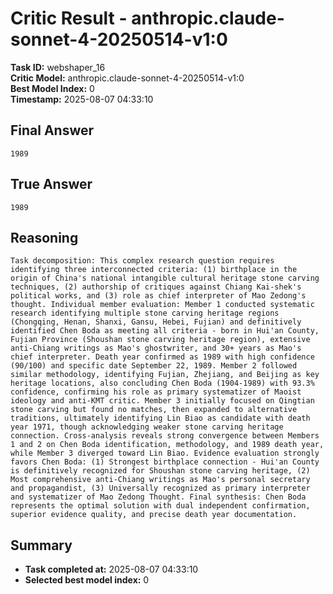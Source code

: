 # Critic Result - anthropic.claude-sonnet-4-20250514-v1:0

**Task ID:** webshaper_16  
**Critic Model:** anthropic.claude-sonnet-4-20250514-v1:0  
**Best Model Index:** 0  
**Timestamp:** 2025-08-07 04:33:10

## Final Answer
```
1989
```

## True Answer
```
1989
```

## Reasoning
```
Task decomposition: This complex research question requires identifying three interconnected criteria: (1) birthplace in the origin of China's national intangible cultural heritage stone carving techniques, (2) authorship of critiques against Chiang Kai-shek's political works, and (3) role as chief interpreter of Mao Zedong's thought. Individual member evaluation: Member 1 conducted systematic research identifying multiple stone carving heritage regions (Chongqing, Henan, Shanxi, Gansu, Hebei, Fujian) and definitively identified Chen Boda as meeting all criteria - born in Hui'an County, Fujian Province (Shoushan stone carving heritage region), extensive anti-Chiang writings as Mao's ghostwriter, and 30+ years as Mao's chief interpreter. Death year confirmed as 1989 with high confidence (90/100) and specific date September 22, 1989. Member 2 followed similar methodology, identifying Fujian, Zhejiang, and Beijing as key heritage locations, also concluding Chen Boda (1904-1989) with 93.3% confidence, confirming his role as primary systematizer of Maoist ideology and anti-KMT critic. Member 3 initially focused on Qingtian stone carving but found no matches, then expanded to alternative traditions, ultimately identifying Lin Biao as candidate with death year 1971, though acknowledging weaker stone carving heritage connection. Cross-analysis reveals strong convergence between Members 1 and 2 on Chen Boda identification, methodology, and 1989 death year, while Member 3 diverged toward Lin Biao. Evidence evaluation strongly favors Chen Boda: (1) Strongest birthplace connection - Hui'an County is definitively recognized for Shoushan stone carving heritage, (2) Most comprehensive anti-Chiang writings as Mao's personal secretary and propagandist, (3) Universally recognized as primary interpreter and systematizer of Mao Zedong Thought. Final synthesis: Chen Boda represents the optimal solution with dual independent confirmation, superior evidence quality, and precise death year documentation.
```

## Summary
- **Task completed at:** 2025-08-07 04:33:10
- **Selected best model index:** 0
